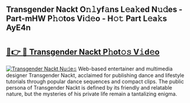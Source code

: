 ## Transgender Nackt O𝚗𝚕yf𝚊ns L𝚎a𝚔ed N𝚞𝚍es - Part-mHW P𝚑𝚘tos Vi𝚍𝚎o - H𝚘𝚝 Part L𝚎a𝚔s AyE4n

# <h2><a href="http://kfeksmu.oniu.top/?m=Transgender+Nackt">🔗👉 🔴 Transgender Nackt P𝚑ot𝚘𝚜 V𝚒d𝚎o</a></h2>

[![Transgender Nackt Nu𝚍e𝚜](https://i.imgur.com/0qMVB7G.gif)](http://kfeksmu.oniu.top/?m=Transgender+Nackt)
Web-based entertainer and multimedia designer Transgender Nackt, acclaimed for publishing dance and lifestyle tutorials through popular dance sequences and compact clips. The public persona of Transgender Nackt is defined by its friendly and relatable nature, but the mysteries of his private life remain a tantalizing enigma.  
